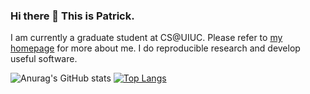 ### Hi there 👋 This is Patrick.

I am currently a graduate student at CS@UIUC. Please refer to [my homepage](https://pat-jj.github.io/) for more about me.
I do reproducible research and develop useful software.

![Anurag's GitHub stats](https://github-readme-stats.vercel.app/api?username=pat-jj&hide=contribs,prs,issues&show_icons=true&theme=tokyonight&count_private=true) 
[![Top Langs](https://github-readme-stats.vercel.app/api/top-langs/?username=pat-jj&layout=compact&theme=tokyonight)](https://github.com/anuraghazra/github-readme-stats)
